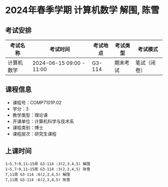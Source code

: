 # 2024年春季学期 计算机数学 解围, 陈雪




## 考试安排

| 考试名称 | 考试时间 | 考试地点 | 考试类型 | 考试模式 |
| -------- | -------- | -------- | -------- | -------- |
| 计算机数学 | 2024-06-15 09:00 - 11:00 | G3-114 | 期末考试 | 笔试（闭卷） |





## 课程信息

- 课程号：COMP7101P.02
- 学分：3
- 教学类型：理论课
- 开课单位：计算机科学与技术系
- 课程类别：博士
- 课程层次：研究生课程

## 上课时间

```
1~5,7~9,11~15周 G3-114 :3(2,3,4,5) 解围
1~5,7~9,11~15周 G3-114 :3(2,3,4,5) 陈雪
7,11周 G3-114 :6(2,3,4,5) 解围
7,11周 G3-114 :6(2,3,4,5) 陈雪
```

